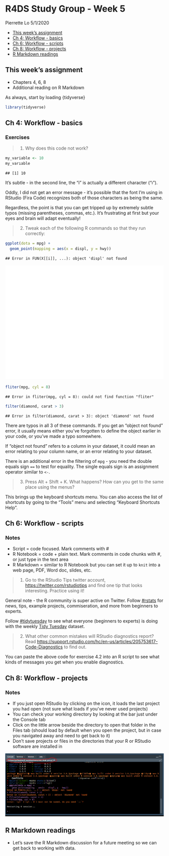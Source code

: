 R4DS Study Group - Week 5
================
Pierrette Lo
5/1/2020

  - [This week’s assignment](#this-weeks-assignment)
  - [Ch 4: Workflow - basics](#ch-4-workflow---basics)
  - [Ch 6: Workflow - scripts](#ch-6-workflow---scripts)
  - [Ch 8: Workflow - projects](#ch-8-workflow---projects)
  - [R Markdown readings](#r-markdown-readings)

## This week’s assignment

  - Chapters 4, 6, 8
  - Additional reading on R Markdown

As always, start by loading {tidyverse}

``` r
library(tidyverse)
```

## Ch 4: Workflow - basics

### Exercises

> 1.  Why does this code not work?

``` r
my_variable <- 10
my_varıable
```

    ## [1] 10

It’s subtle - in the second line, the “i” is actually a different
character (“ı”).

Oddly, I did not get an error message - it’s possible that the font I’m
using in RStudio (Fira Code) recognizes both of those characters as
being the same.

Regardless, the point is that you can get tripped up by extremely subtle
typos (missing parentheses, commas, etc.). It’s frustrating at first but
your eyes and brain will adapt eventually\!

> 2.  Tweak each of the following R commands so that they run correctly:

``` r
ggplot(dota = mpg) + 
  geom_point(mapping = aes(x = displ, y = hwy))
```

    ## Error in FUN(X[[i]], ...): object 'displ' not found

![](r4ds_week5_files/figure-gfm/unnamed-chunk-3-1.png)<!-- -->

``` r
fliter(mpg, cyl = 8)
```

    ## Error in fliter(mpg, cyl = 8): could not find function "fliter"

``` r
filter(diamond, carat > 3)
```

    ## Error in filter(diamond, carat > 3): object 'diamond' not found

There are typos in all 3 of these commands. If you get an “object not
found” error, it usually means either you’ve forgotten to define the
object earlier in your code, or you’ve made a typo somewhere.

If “object not found” refers to a column in your dataset, it could mean
an error relating to your column name, or an error relating to your
dataset.

There is an additional error in the filtering of `mpg` - you need the
double equals sign `==` to test for equality. The single equals sign is
an assignment operator similar to `<-`.

> 3.  Press Alt + Shift + K. What happens? How can you get to the same
>     place using the menus?

This brings up the keyboard shortcuts menu. You can also access the list
of shortcuts by going to the “Tools” menu and selecting “Keyboard
Shortcuts Help”.

## Ch 6: Workflow - scripts

### Notes

  - Script = code focused. Mark comments with \#
  - R Notebook = code + plain text. Mark comments in code chunks with
    \#, or just type in the text area
  - R Markdown = similar to R Notebook but you can set it up to `knit`
    into a web page, PDF, Word doc, slides, etc.

> 1.  Go to the RStudio Tips twitter account,
>     <https://twitter.com/rstudiotips> and find one tip that looks
>     interesting. Practice using it\!

General note - the R community is super active on Twitter. Follow
[\#rstats](https://twitter.com/hashtag/rstats) for news, tips, example
projects, commiseration, and more from beginners to experts.

Follow [\#tidytuesday](https://twitter.com/hashtag/tidytuesday) to see
what everyone (beginners to experts) is doing with the weekly [Tidy
Tuesday](https://github.com/rfordatascience/tidytuesday) dataset.

> 2.  What other common mistakes will RStudio diagnostics report? Read
>     <https://support.rstudio.com/hc/en-us/articles/205753617-Code-Diagnostics>
>     to find out.

You can paste the above code for exercise 4.2 into an R script to see
what kinds of messages you get when you enable diagnostics.

## Ch 8: Workflow - projects

### Notes

  - If you just open RStudio by clicking on the icon, it loads the last
    project you had open (not sure what loads if you’ve never used
    projects)
  - You can check your working directory by looking at the bar just
    under the Console tab
  - Click on the little arrow beside the directory to open that folder
    in the Files tab (should load by default when you open the project,
    but in case you navigated away and need to get back to it)
  - Don’t save projects or files in the directories that your R or
    RStudio software are installed in

![screenshot](r4ds_getwd.PNG)

## R Markdown readings

  - Let’s save the R Markdown discussion for a future meeting so we can
    get back to working with data.
